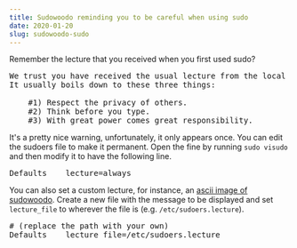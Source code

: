 ```yaml
---
title: Sudowoodo reminding you to be careful when using sudo
date: 2020-01-20
slug: sudowoodo-sudo
---
```

Remember the lecture that you received when you first used sudo?

<pre class="synNormal">
We trust you have received the usual lecture from the local System Administrator.
It usually boils down to these three things:

    #1) Respect the privacy of others.
    #2) Think before you type.
    #3) With great power comes great responsibility.
</pre>

It's a pretty nice warning, unfortunately, it only appears once. You can edit the sudoers file to make it permanent. Open the fine by running `sudo visudo` and then modify it to have the following line.

<pre class="synNormal">
Defaults    lecture=always
</pre>

You can also set a custom lecture, for instance, an [ascii image of sudowoodo](https://github.com/0aax/sudowoodo/blob/master/sudoers.lecture). Create a new file with the message to be displayed and set `lecture_file` to wherever the file is (e.g. `/etc/sudoers.lecture`).

<pre class="synNormal">
# (replace the path with your own)
Defaults    lecture_file=/etc/sudoers.lecture
</pre>